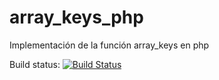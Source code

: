 # array_keys_php
Implementación de la función array_keys en php

Build status: [![Build Status](https://travis-ci.org/MiguelGonzalez/array_keys_php.svg?branch=master)](https://travis-ci.org/MiguelGonzalez/array_keys_php)